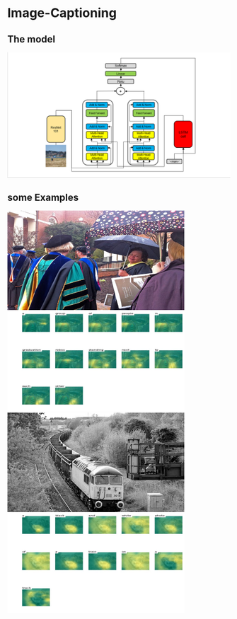 # Image-Captioning
## The model
<img src="Model's%20Structure/Model.PNG" width=800>

## some Examples
<div class="row">
  <div class="column">
    <img src="examples/input3.jpg" width=400>
  </div>
  <div class="column">
    <img src="examples/output3.jpg" width=400>
  </div>
</div>
<div class="row">
  <div class="column">
    <img src="examples/input1.jpg" width=400>
  </div>
  <div class="column">
    <img src="examples/output1.jpg" width=400>
  </div>
</div>
